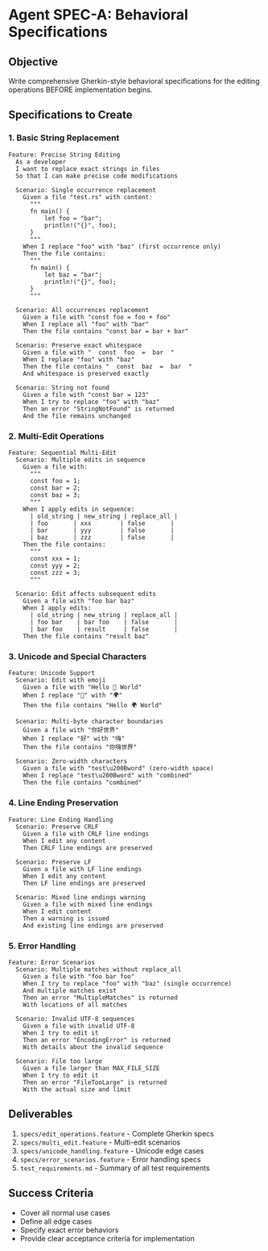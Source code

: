 # Agent SPEC-A: Behavioral Specifications

## Objective
Write comprehensive Gherkin-style behavioral specifications for the editing operations BEFORE implementation begins.

## Specifications to Create

### 1. Basic String Replacement
```gherkin
Feature: Precise String Editing
  As a developer
  I want to replace exact strings in files
  So that I can make precise code modifications

  Scenario: Single occurrence replacement
    Given a file "test.rs" with content:
      """
      fn main() {
          let foo = "bar";
          println!("{}", foo);
      }
      """
    When I replace "foo" with "baz" (first occurrence only)
    Then the file contains:
      """
      fn main() {
          let baz = "bar";
          println!("{}", foo);
      }
      """

  Scenario: All occurrences replacement
    Given a file with "const foo = foo + foo"
    When I replace all "foo" with "bar"
    Then the file contains "const bar = bar + bar"

  Scenario: Preserve exact whitespace
    Given a file with "  const  foo  =  bar  "
    When I replace "foo" with "baz"
    Then the file contains "  const  baz  =  bar  "
    And whitespace is preserved exactly

  Scenario: String not found
    Given a file with "const bar = 123"
    When I try to replace "foo" with "baz"
    Then an error "StringNotFound" is returned
    And the file remains unchanged
```

### 2. Multi-Edit Operations
```gherkin
Feature: Sequential Multi-Edit
  Scenario: Multiple edits in sequence
    Given a file with:
      """
      const foo = 1;
      const bar = 2;
      const baz = 3;
      """
    When I apply edits in sequence:
      | old_string | new_string | replace_all |
      | foo       | xxx        | false       |
      | bar       | yyy        | false       |
      | baz       | zzz        | false       |
    Then the file contains:
      """
      const xxx = 1;
      const yyy = 2;
      const zzz = 3;
      """

  Scenario: Edit affects subsequent edits
    Given a file with "foo bar baz"
    When I apply edits:
      | old_string | new_string | replace_all |
      | foo bar    | bar foo    | false       |
      | bar foo    | result     | false       |
    Then the file contains "result baz"
```

### 3. Unicode and Special Characters
```gherkin
Feature: Unicode Support
  Scenario: Edit with emoji
    Given a file with "Hello 👋 World"
    When I replace "👋" with "🌍"
    Then the file contains "Hello 🌍 World"

  Scenario: Multi-byte character boundaries
    Given a file with "你好世界"
    When I replace "好" with "嗨"
    Then the file contains "你嗨世界"

  Scenario: Zero-width characters
    Given a file with "test\u200Bword" (zero-width space)
    When I replace "test\u200Bword" with "combined"
    Then the file contains "combined"
```

### 4. Line Ending Preservation
```gherkin
Feature: Line Ending Handling
  Scenario: Preserve CRLF
    Given a file with CRLF line endings
    When I edit any content
    Then CRLF line endings are preserved

  Scenario: Preserve LF
    Given a file with LF line endings
    When I edit any content
    Then LF line endings are preserved

  Scenario: Mixed line endings warning
    Given a file with mixed line endings
    When I edit content
    Then a warning is issued
    And existing line endings are preserved
```

### 5. Error Handling
```gherkin
Feature: Error Scenarios
  Scenario: Multiple matches without replace_all
    Given a file with "foo bar foo"
    When I try to replace "foo" with "baz" (single occurrence)
    And multiple matches exist
    Then an error "MultipleMatches" is returned
    With locations of all matches

  Scenario: Invalid UTF-8 sequences
    Given a file with invalid UTF-8
    When I try to edit it
    Then an error "EncodingError" is returned
    With details about the invalid sequence

  Scenario: File too large
    Given a file larger than MAX_FILE_SIZE
    When I try to edit it
    Then an error "FileTooLarge" is returned
    With the actual size and limit
```

## Deliverables
1. `specs/edit_operations.feature` - Complete Gherkin specs
2. `specs/multi_edit.feature` - Multi-edit scenarios
3. `specs/unicode_handling.feature` - Unicode edge cases
4. `specs/error_scenarios.feature` - Error handling specs
5. `test_requirements.md` - Summary of all test requirements

## Success Criteria
- Cover all normal use cases
- Define all edge cases
- Specify exact error behaviors
- Provide clear acceptance criteria for implementation